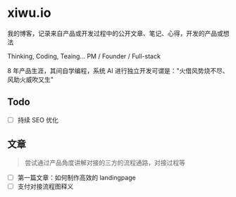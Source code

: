 # xiwu.io

我的博客，记录来自产品或开发过程中的公开文章、笔记、心得，开发的产品或想法

Thinking, Coding, Teaing...
PM / Founder / Full-stack

8 年产品生涯，其间自学编程，系统 AI 进行独立开发可谓是："火借风势烧不尽、风助火威吹又生"

## Todo

- [ ] 持续 SEO 优化

## 文章

> 尝试通过产品角度讲解对接的三方的流程通路，对接过程等

- [ ] 第一篇文章：如何制作高效的 landingpage
- [ ] 支付对接流程图释义
